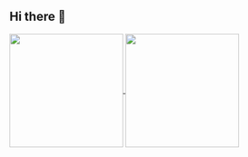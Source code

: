 ## Hi there 👋

<a href="https://github.com/anuraghazra/github-readme-stats">
  <img height=200 align="center" src="https://readme-stats-njcb.vercel.app/api?username=en-tomoda&count_private=true&show_icons=true&theme=vue-dark" />
</a>
<a href="https://github.com/anuraghazra/github-readme-stats">
  <img height=200 align="center" src="https://readme-stats-njcb.vercel.app/api/top-langs?username=en-tomoda&layout=compact&langs_count=8&card_width=320&theme=vue-dark" />
</a>

<!--
**en-tomoda/en-tomoda** is a ✨ _special_ ✨ repository because its `README.md` (this file) appears on your GitHub profile.

Here are some ideas to get you started:

- 🔭 I’m currently working on ...
- 🌱 I’m currently learning ...
- 👯 I’m looking to collaborate on ...
- 🤔 I’m looking for help with ...
- 💬 Ask me about ...
- 📫 How to reach me: ...
- 😄 Pronouns: ...
- ⚡ Fun fact: ...
-->
